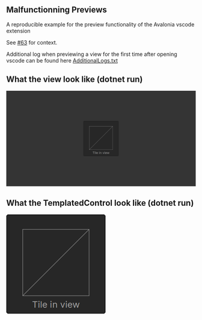 ## Malfunctionning Previews

A reproducible example for the preview functionality of the Avalonia vscode extension

See [#63](https://github.com/AvaloniaUI/AvaloniaVSCode/issues/63) for context.

Additional log when previewing a view for the first time after opening vscode can be found here [AdditionalLogs.txt](https://github.com/Mrcubix/MalfunctionningPreview/tree/master/AdditionnalLogs.txt)

## What the view look like (dotnet run)

![image](./images/View.png)

## What the TemplatedControl look like (dotnet run)

![image](./images/TemplatedControl.png)
